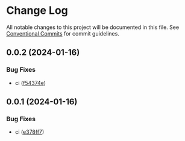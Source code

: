 # Change Log

All notable changes to this project will be documented in this file.
See [Conventional Commits](https://conventionalcommits.org) for commit guidelines.

## 0.0.2 (2024-01-16)

### Bug Fixes

* ci ([f54374e](https://github.com/Dai7Igarashi/eslint-plugin-graphql-v5/commit/f54374e38a86fb49a667bffb8458f498ea583524))

## 0.0.1 (2024-01-16)

### Bug Fixes

* ci ([e378ff7](https://github.com/Dai7Igarashi/eslint-plugin-graphql-v5/commit/e378ff74274c35ce547474a2c23102475352ae7d))
